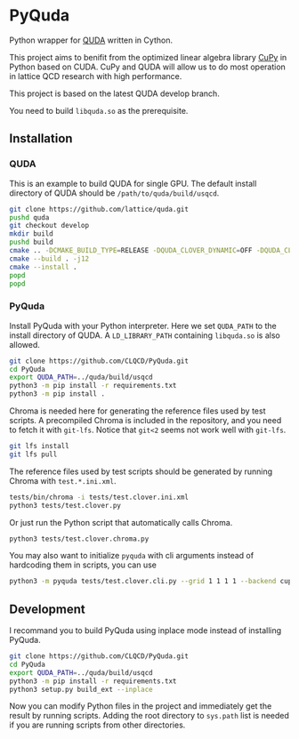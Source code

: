 # PyQuda

Python wrapper for [QUDA](https://github.com/lattice/quda) written in Cython.

This project aims to benifit from the optimized linear algebra library [CuPy](https://github.com/cupy/cupy) in Python based on CUDA. CuPy and QUDA will allow us to do most operation in lattice QCD research with high performance.

This project is based on the latest QUDA develop branch.

You need to build `libquda.so` as the prerequisite.

## Installation

### QUDA

This is an example to build QUDA for single GPU. The default install directory of QUDA should be `/path/to/quda/build/usqcd`.

```bash
git clone https://github.com/lattice/quda.git
pushd quda
git checkout develop
mkdir build
pushd build
cmake .. -DCMAKE_BUILD_TYPE=RELEASE -DQUDA_CLOVER_DYNAMIC=OFF -DQUDA_CLOVER_RECONSTRUCT=OFF -DQUDA_DIRAC_DOMAIN_WALL=OFF -DQUDA_DIRAC_NDEG_TWISTED_CLOVER=OFF -DQUDA_DIRAC_NDEG_TWISTED_MASS=OFF -DQUDA_DIRAC_TWISTED_CLOVER=OFF -DQUDA_DIRAC_TWISTED_MASS=OFF -DQUDA_LAPLACE=ON -DQUDA_MULTIGRID=ON -DQUDA_MPI=ON -DQUDA_LAPLACE=ON
cmake --build . -j12
cmake --install .
popd
popd
```

### PyQuda

Install PyQuda with your Python interpreter.
Here we set `QUDA_PATH` to the install directory of QUDA. A `LD_LIBRARY_PATH` containing `libquda.so` is also allowed.

```bash
git clone https://github.com/CLQCD/PyQuda.git
cd PyQuda
export QUDA_PATH=../quda/build/usqcd
python3 -m pip install -r requirements.txt
python3 -m pip install .
```

Chroma is needed here for generating the reference files used by test scripts.
A precompiled Chroma is included in the repository, and you need to fetch it with `git-lfs`. Notice that `git<2` seems not work well with `git-lfs`.

```bash
git lfs install
git lfs pull
```

The reference files used by test scripts should be generated by running Chroma with `test.*.ini.xml`.

```bash
tests/bin/chroma -i tests/test.clover.ini.xml
python3 tests/test.clover.py
```

Or just run the Python script that automatically calls Chroma.

```bash
python3 tests/test.clover.chroma.py
```

You may also want to initialize `pyquda` with cli arguments instead of hardcoding them in scripts, you can use

```bash
python3 -m pyquda tests/test.clover.cli.py --grid 1 1 1 1 --backend cupy
```

## Development

I recommand you to build PyQuda using inplace mode instead of installing PyQuda.

```bash
git clone https://github.com/CLQCD/PyQuda.git
cd PyQuda
export QUDA_PATH=../quda/build/usqcd
python3 -m pip install -r requirements.txt
python3 setup.py build_ext --inplace
```

Now you can modify Python files in the project and immediately get the result by running scripts. Adding the root directory to `sys.path` list is needed if you are running scripts from other directories.
